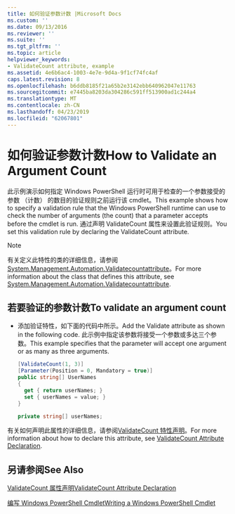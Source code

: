 ```yaml
---
title: 如何验证参数计数 |Microsoft Docs
ms.custom: ''
ms.date: 09/13/2016
ms.reviewer: ''
ms.suite: ''
ms.tgt_pltfrm: ''
ms.topic: article
helpviewer_keywords:
- ValidateCount attribute, example
ms.assetid: 4e6b6ac4-1003-4e7e-9d4a-9f1cf74fc4af
caps.latest.revision: 8
ms.openlocfilehash: b6ddb8185f21a65b2e3142ebb640962047e11763
ms.sourcegitcommit: e7445ba8203da304286c591ff513900ad1c244a4
ms.translationtype: MT
ms.contentlocale: zh-CN
ms.lasthandoff: 04/23/2019
ms.locfileid: "62067801"
---
```

# <a name="how-to-validate-an-argument-count"></a><span data-ttu-id="2bb0b-102">如何验证参数计数</span><span class="sxs-lookup"><span data-stu-id="2bb0b-102">How to Validate an Argument Count</span></span>

<span data-ttu-id="2bb0b-103">此示例演示如何指定 Windows PowerShell 运行时可用于检查的一个参数接受的参数 （计数） 的数目的验证规则之前运行该 cmdlet。</span><span class="sxs-lookup"><span data-stu-id="2bb0b-103">This example shows how to specify a validation rule that the Windows PowerShell runtime can use to check the number of arguments (the count) that a parameter accepts before the cmdlet is run.</span></span> <span data-ttu-id="2bb0b-104">通过声明 ValidateCount 属性来设置此验证规则。</span><span class="sxs-lookup"><span data-stu-id="2bb0b-104">You set this validation rule by declaring the ValidateCount attribute.</span></span>

> [!NOTE]
> <span data-ttu-id="2bb0b-105">有关定义此特性的类的详细信息，请参阅[System.Management.Automation.Validatecountattribute](/dotnet/api/System.Management.Automation.ValidateCountAttribute)。</span><span class="sxs-lookup"><span data-stu-id="2bb0b-105">For more information about the class that defines this attribute, see [System.Management.Automation.Validatecountattribute](/dotnet/api/System.Management.Automation.ValidateCountAttribute).</span></span>

## <a name="to-validate-an-argument-count"></a><span data-ttu-id="2bb0b-106">若要验证的参数计数</span><span class="sxs-lookup"><span data-stu-id="2bb0b-106">To validate an argument count</span></span>

- <span data-ttu-id="2bb0b-107">添加验证特性，如下面的代码中所示。</span><span class="sxs-lookup"><span data-stu-id="2bb0b-107">Add the Validate attribute as shown in the following code.</span></span> <span data-ttu-id="2bb0b-108">此示例中指定该参数将接受一个参数或多达三个参数。</span><span class="sxs-lookup"><span data-stu-id="2bb0b-108">This example specifies that the parameter will accept one argument or as many as three arguments.</span></span>

    ```csharp
    [ValidateCount(1, 3)]
    [Parameter(Position = 0, Mandatory = true)]
    public string[] UserNames
    {
      get { return userNames; }
      set { userNames = value; }
    }

    private string[] userNames;
    ```

<span data-ttu-id="2bb0b-109">有关如何声明此属性的详细信息，请参阅[ValidateCount 特性声明](./validatecount-attribute-declaration.md)。</span><span class="sxs-lookup"><span data-stu-id="2bb0b-109">For more information about how to declare this attribute, see [ValidateCount Attribute Declaration](./validatecount-attribute-declaration.md).</span></span>

## <a name="see-also"></a><span data-ttu-id="2bb0b-110">另请参阅</span><span class="sxs-lookup"><span data-stu-id="2bb0b-110">See Also</span></span>

[<span data-ttu-id="2bb0b-111">ValidateCount 属性声明</span><span class="sxs-lookup"><span data-stu-id="2bb0b-111">ValidateCount Attribute Declaration</span></span>](./validatecount-attribute-declaration.md)

[<span data-ttu-id="2bb0b-112">编写 Windows PowerShell Cmdlet</span><span class="sxs-lookup"><span data-stu-id="2bb0b-112">Writing a Windows PowerShell Cmdlet</span></span>](./writing-a-windows-powershell-cmdlet.md)

